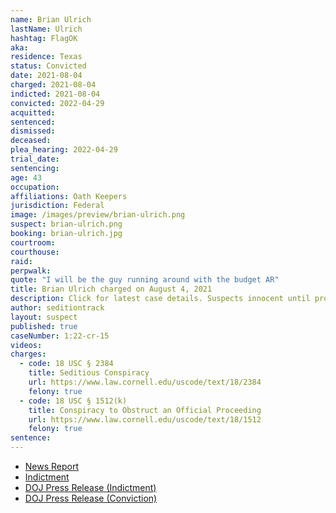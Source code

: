 ```yaml
---
name: Brian Ulrich
lastName: Ulrich
hashtag: FlagOK
aka:
residence: Texas
status: Convicted
date: 2021-08-04
charged: 2021-08-04
indicted: 2021-08-04
convicted: 2022-04-29
acquitted:
sentenced:
dismissed:
deceased:
plea_hearing: 2022-04-29
trial_date:
sentencing:
age: 43
occupation:
affiliations: Oath Keepers
jurisdiction: Federal
image: /images/preview/brian-ulrich.png
suspect: brian-ulrich.png
booking: brian-ulrich.jpg
courtroom:
courthouse:
raid:
perpwalk:
quote: "I will be the guy running around with the budget AR"
title: Brian Ulrich charged on August 4, 2021
description: Click for latest case details. Suspects innocent until proven guilty.
author: seditiontrack
layout: suspect
published: true
caseNumber: 1:22-cr-15
videos:
charges:
  - code: 18 USC § 2384
    title: Seditious Conspiracy
    url: https://www.law.cornell.edu/uscode/text/18/2384
    felony: true
  - code: 18 USC § 1512(k)
    title: Conspiracy to Obstruct an Official Proceeding
    url: https://www.law.cornell.edu/uscode/text/18/1512
    felony: true
sentence:
---
```


- [News Report](https://www.nytimes.com/interactive/2021/02/14/us/roger-stone-capitol-riot.html)
- [Indictment](https://www.justice.gov/usao-dc/case-multi-defendant/file/1471036/download)
- [DOJ Press Release (Indictment)](https://www.justice.gov/usao-dc/pr/fifth-superseding-indictment-unsealed-oath-keeper-conspiracy-case-related-jan-6-capitol)
- [DOJ Press Release (Conviction)](https://www.justice.gov/usao-dc/pr/member-georgia-chapter-oath-keepers-pleads-guilty-seditious-conspiracy-and-obstruction)
